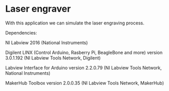 # Laser engraver
With this application we can simulate the laser engraving process.

Dependencies:

NI Labview 2016 (National Instruments)

Digilent LINX (Control Arduino, Rasberry Pi, BeagleBone and more) version 3.0.1.192 (NI Labview Tools Network, Digilent)

Labview Interface for Arduino version 2.2.0.79 (NI Labview Tools Network, National Instruments)

MakerHub Toolbox version 2.0.0.35 (NI Labview Tools Network, MakerHub)